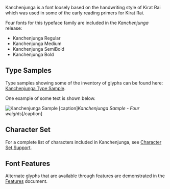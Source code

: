 
Kanchenjunga is a font loosely based on the handwriting style of Kirat Rai which was used in some of the early reading primers for Kirat Rai.

Four fonts for this typeface family are included in the *Kanchenjunga* release:

- Kanchenjunga Regular
- Kanchenjunga Medium
- Kanchenjunga SemiBold
- Kanchenjunga Bold

## Type Samples

Type samples showing some of the inventory of glyphs can be found here: 
[Kanchenjunga Type Sample](sample).

One example of some text is shown below. 

<img class='fullsize' alt='Kanchenjunga Sample' src='https://software.sil.org/kanchenjunga/wp-content/uploads/sites/71/2024/09/kanchenjunga_weights.png' />
[caption]<em>Kanchenjunga Sample - Four weights</em>[/caption]

## Character Set

For a complete list of characters included in Kanchenjunga, see [Character Set Support](charset).

## Font Features

Alternate glyphs that are available through features are demonstrated in the [Features](features) document. 

